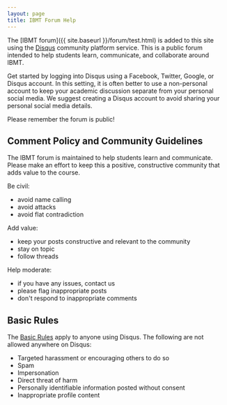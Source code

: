 ```yaml
---
layout: page
title: IBMT Forum Help
---
```


The [IBMT forum]({{ site.baseurl }}/forum/test.html) is added to this site using the [Disqus](https://disqus.com/) community platform service.
This is a public forum intended to help students learn, communicate, and collaborate around IBMT.

Get started by logging into Disqus using a Facebook, Twitter, Google, or Disqus account. 
In this setting, it is often better to use a non-personal account to keep your academic discussion separate from your personal social media.
We suggest creating a Disqus account to avoid sharing your personal social media details.

Please remember the forum is public!

## Comment Policy and Community Guidelines

The IBMT forum is maintained to help students learn and communicate.
Please make an effort to keep this a positive, constructive community that adds value to the course. 

Be civil:
- avoid name calling
- avoid attacks
- avoid flat contradiction

Add value:
- keep your posts constructive and relevant to the community
- stay on topic
- follow threads

Help moderate:
- if you have any issues, contact us
- please flag inappropriate posts
- don't respond to inappropriate comments

## Basic Rules

The [Basic Rules](https://help.disqus.com/customer/portal/articles/1753105-basic-rules-for-disqus-powered-profiles-and-discussions) apply to anyone using Disqus. 
The following are not allowed anywhere on Disqus:

- Targeted harassment or encouraging others to do so
- Spam
- Impersonation
- Direct threat of harm
- Personally identifiable information posted without consent
- Inappropriate profile content
